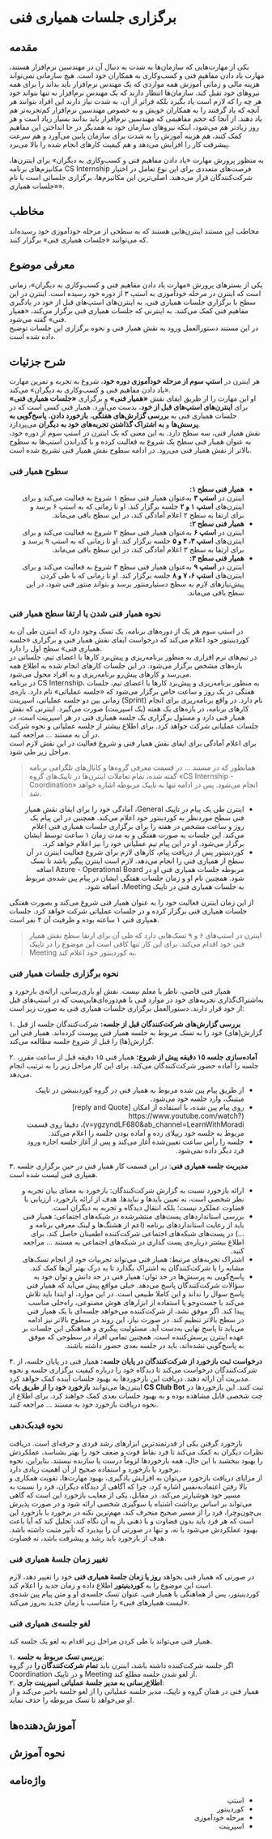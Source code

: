 # برگزاری جلسات همیاری فنی
## مقدمه
یکی از مهارت‌هایی که سازمان‌ها به شدت به دنبال آن در مهندسین نرم‌افزار هستند، مهارت یاد دادن مفاهیم فنی و کسب‌وکاری به همکاران خود است.
هیچ سازمانی نمی‌تواند هزینه مالی و زمانی آموزش همه مواردی که یک مهندس نرم‌افزار باید بداند را برای همه نیروهای خود تقبل کند. سازمان‌ها انتظار دارند که یک مهندس نرم‌افزار نه تنها بتواند خود هر چه را که لازم است یاد بگیرد بلکه فراتر از آن، به شدت نیاز دارند این افراد بتوانند هر آنچه که یاد گرفتند را به همکاران خویش و به خصوص مهندسین نرم‌‌افزار کم‌تجربه‌تر هم یاد دهند. از آنجا که حجم مفاهیمی که مهندسین نرم‌افزار باید بدانند بسیار زیاد است و هر روز زیاد‌تر هم می‌شود، اینکه نیروهای سازمان خود به همدیگر در جا انداختن این مفاهیم کمک کنند، هم هزینه آموزش را به شدت برای سازمان پایین می‌آورد و هم سرعت پیشرفت کار را افزایش می‌دهد و هم کیفیت کارهای انجام شده را بالا می‌برد.  

به منظور پرورش مهارت «یاد دادن مفاهیم فنی و کسب‌وکاری به دیگران» برای اینترن‌ها، مکانیزم‌های برنامه CS Internship فرصت‌های متعددی برای این نوع تعامل در اختیار شرکت‌کنندگان قرار می‌دهند. اصلی‌ترین این مکانیزم‌ها، برگزاری جلساتی است با نام «جلسات همیاری».

## مخاطب
مخاطب این مستند اینترن‌هایی هستند که به سطحی از مرحله خودآموزی خود رسیده‌اند که می‌توانند «جلسات همیاری فنی» برگزار کنند.

## معرفی موضوع
یکی از بسترهای پرورش «مهارت یاد دادن مفاهیم فنی و کسب‌وکاری به دیگران»، زمانی است که اینترن در مرحله خودآموزی به استپ ۳ از دوره خود رسیده است. اینترن در این سطح با برگزاری جلسات همیاری فنی، به اینترن‌های استپ‌های قبل از خود در یادگیری مفاهیم فنی کمک می‌کنند. به اینترنی که جلسات همیاری فنی برگزار می‌کند، «همیار فنی» گفته می‌شود.  
در این مستند دستورالعمل ورود به نقش همیار فنی و نحوه برگزاری این جلسات توضیح داده شده است.


## شرح جزئیات
هر اینترن در **استپ سوم از مرحله خودآموزی دوره خود**، شروع به تجربه و تمرین مهارت «یاد دادن مفاهیم فنی و کسب‌وکاری به دیگران» می‌کند.  
او این مهارت را از طریق ایفای نقش **«همیار فنی»** و برگزاری **«جلسات همیاری فنی»** برای **اینترن‌های استپ‌های قبل از خود**، بدست می‌آورد.
همیار فنی کسی است که در جلسات همیاری فنی به **بررسی گزارش‌های هفتگی**، **بازخورد دادن**، **پاسخ‌گویی به پرسش‌ها** و **به اشتراک گذاشتن تجربه‌های خود به دیگران** می‌پردازد.  
نقش همیار فنی، سه سطح دارد. به این معنی که یک اینترن در استپ سوم از دوره خود‌، به عنوان همیار فنی سطح یک شروع به فعالیت کرده و با گذراندن استپ‌ها به سطوح بالاتر از نقش همیار فنی می‌رود.
در ادامه سطوح نقش همیار فنی تشریح شده است.

### سطوح همیار فنی  
<div dir="rtl">
  <ul>
    <li><b>همیار فنی سطح ۱:</b> <br>اینترن در <b>استپ ۳</b> به‌عنوان همیار فنی سطح ۱ شروع به فعالیت می‌کند و برای اینترن‌های <b>استپ ۱ و ۲</b> جلسه برگزار کند. او تا زمانی که به استپ ۶ برسد و برای ارتقا به سطح ۲ اعلام آمادگی کند، در این سطح باقی می‌ماند.  </li>
    <li><b>همیار فنی سطح ۲:</b> <br>اینترن در <b>استپ ۶</b> به‌عنوان همیار فنی سطح ۲ شروع به فعالیت می‌کند و برای اینترن‌های <b>استپ ۳، ۴ و ۵</b> جلسه برگزار کند. او تا زمانی که به استپ ۹ برسد و برای ارتقا به سطح ۳ اعلام آمادگی کند، در این سطح باقی می‌ماند.</li>
    <li><b>همیار فنی سطح ۳:</b> <br>اینترن در <b>استپ ۹</b> به‌عنوان همیار فنی سطح ۳ شروع به فعالیت می‌کند و برای اینترن‌های <b>استپ ۶، ۷ و ۸</b> جلسه برگزار کند. او تا زمانی که با طی کردن پیش‌نیازهای لازم به سطح دستیارمنتور برسد و بتواند منتور فنی شود، در این سطح باقی می‌ماند.</li>
  </ul>
</div>

### نحوه همیار فنی شدن یا ارتقا سطح همیار فنی
در استپ سوم هر یک از دوره‌های برنامه، یک تسک وجود دارد که اینترن طی آن به کوردینیتور خود اعلام می‌کند که درخواست ایفای نقش همیار فنی و برگزاری «جلسه همیاری فنی» سطح اول را دارد.  
در تیم‌های نرم افزاری به منظور برنامه‌ریزی و پیش‌برد کارها با اعضای تیم، جلساتی در بازه‌های مشخص برگزار می‌شود. در این جلسات کارهای انجام شده به اطلاع همه می‌رسد و کارهای پیش‌رو برنامه‌ریزی و به افراد محول می‌شود.  
در برنامه CS Internship، به منظور برنامه‌ریزی و پیش‌برد کارها با اعضای تیم، جلسات هفتگی در یک روز و ساعت خاص برگزار می‌شود که «جلسه عملیاتی» نام دارد.  بازه‌ی زمانی بین دو جلسه عملیاتی، اسپرینت (Sprint) نام دارد. در واقع برنامه‌ریزی برای انجام کارهای برنامه، ‌در بازه‌های یک هفته (یک اسپرینت) صورت می‌گیرد. اینترنی که نقش همیار فنی دارد و مسئول برگزاری یک جلسه همیاری فنی در هر اسپرینت است،‌ در جلسات عملیاتی شرکت خواهد کرد.‌ برای اطلاع بیشتر از  جلسه عملیاتی و نحوه شرکت در آن به مستند ... مراجعه کنید.  
برای اعلام آمادگی برای ایفای نقش همیار فنی و شروع فعالیت در این نقش لازم است مراحل زیر طی شود.  
> همانطور که در مستند ... در قسمت معرفی گروه‌ها و کانال‌های تلگرامی برنامه گفته شده، تمام تعاملات اینترن‌ها در تاپیک‌های گروه «CS Internship - Coordination» انجام می‌شود. پس در ادامه تنها به تاپیک مربوطه اشاره خواهد شد.  

<div dir="rtl">
  <ul>
    <li>اینترن طی یک پیام در تاپیک General، آمادگی خود را برای ایفای نقش همیار فنی سطح موردنظر به کوردینتور خود اعلام می‌کند. همچنین در این پیام یک روز و ساعت مشخص در هفته را برای برگزاری جلسات همیاری فنی اعلام می‌کند. این جلسات به صورت هفتگی و به مدت زمان ۱ ساعت توسط ایشان برگزار می‌شود. او در این پیام تیم عملیاتی خود را نیز اعلام خواهد کرد.</li>
    <li>کوردینیتور پس از دریافت پیام، کارهای لازم برای شروع فعالیت اینترن‌ در آن سطح از همیاری فنی را انجام می‌دهد. لازم است اینترن پیگیر باشد تا تسک مربوطه جلسات همیاری فنی او در Azure - Operational Board اضافه شود. همچنین نام او و زمان جلسات هفتگی ایشان در پیام پین شده‌ی مربوط به جلسات همیاری فنی در تاپیک Meeting، اضافه شود. </li>
  </ul>
</div>

از این زمان اینترن فعالیت خود را به عنوان همیار فنی شروع می‌کند و بصورت هفتگی جلسات همیاری فنی برگزار کرده و در جلسات عملیاتی شرکت خواهد کرد. جلسات همیاری فنی ۱ ساعته بوده و ظرفیت آن ۴ نفر است.   

>اینترن در استپ‌های ۶ و ۹ تسک‌هایی دارد که طی آن برای ارتقا سطح نقش همیار فنی خود اقدام می‌کند. برای این کار تنها کافی‌ است این موضوع را در تاپیک Meeting به کوردینتور خود اعلام کند.

### نحوه برگزاری جلسات همیار فنی 
همیار فنی قاضی، ناظر یا معلم نیست. نقش او یاری‌رسانی، ارائه‌ی بازخورد و به‌اشتراک‌گذاری تجربه‌های خود در موارد فنی با هم‌دوره‌ای‌هایی‌ست که در استپ‌های قبل از خود قرار دارند. دستور‌العمل برگزاری جلسات همیاری فنی به صورت زیر است:  

۱. **بررسی گزارش‌های شرکت‌کنندگان قبل از جلسه:** شرکت‌کنندگان جلسه از قبل گزارش(های) خود را به تسک مربوط به جلسه همیار فنی پیوست کرده‌‌اند. همیار فنی این گزارش(ها) را قبل از شروع جلسه مطالعه می‌کند.

۲. **آماده‌سازی جلسه ۱۵ دقیقه پیش از شروع:** همیار فنی ۱۵ دقیقه قبل از ساعت مقرر، جلسه را آماده حضور شرکت‌کنندگان می‌کند. برای این کار مراحل زیر را به ترتیب انجام می‌دهد.

<div dir="rtl">
  <ul>
    <li>از طریق پیام پین شده مربوط به همیار فنی در گروه کوردینیشن در تاپیک میتینگ، وارد جلسه خود می‌شود. </li>
    <li>روی پیام پین شده، با استفاده از امکان [reply and Quote](https://www.youtube.com/watch?v=ygzyndLF680&ab_channel=LearnWithMoradi)، دقیقا روی قسمت مربوط به جلسه خود ریپلای زده و آماده بودن جلسه را اعلام می‌کند.</li>
    <li>جلسه را رأس ساعت تعیین‌شده آغاز می‌کند و پس از آغاز جلسه اجازه ورود فرد دیگر داده نمی‌شود.</li>
  </ul>
</div> 

۳. **مدیریت جلسه همیاری فنی**: در این قسمت کار همیار فنی در حین برگزاری جلسه همیاری فنی لیست شده است.
<div dir="rtl">
  <ul>
    <li>ارائه بازخورد نسبت به گزارش شرکت‌کنندگان: بازخورد به معنای بیان تجربه و نظر شخصی است، نه تعیین بایدها و نبایدها. هدف از ارائه بازخورد، ارزیابی یا قضاوت عملکرد نیست؛ بلکه انتقال دیدگاه و تجربه به دیگران است.</li>
    <li>بررسی استانداردهای پست‌های منتشرشده در شبکه‌های اجتماعی: همیار فنی باید از رعایت استاندارد‌های برنامه (اعم از هشتگ‌ها و لینک معرفی برنامه و ...)  در پست‌های شبکه‌های اجتماعی  شرکت‌کننده اطمینان حاصل کند. برای اطلاع بیشتر درباره‌ی پست گذاری در شبکه‌های اجتماعی به مستند ... مراجعه کنید.</li>
    <li>اشتراک تجربه‌های مرتبط: همیار فنی می‌تواند تجربیات خود از انجام تسک‌های مشابه را با شرکت‌کنندگان به اشتراک بگذارد تا به درک بهتر آن‌ها کمک کند.</li>
    <li>پاسخ‌گویی به پرسش‌ها در حد توان: همیار فنی در حد دانش و توان خود به سؤالات شرکت‌کنندگان پاسخ می‌دهد. خیلی مواقع پیش‌ می‌آید که همیار فنی پاسخ سوال را نداند و این کاملا طبیعی است. در این موارد، او ابتدا باید تلاش می‌کند با جست‌وجو یا استفاده از ابزارهای هوش مصنوعی، راه‌حلی مناسب پیدا کند. اگر موفق نشد، از شرکت‌کننده می‌خواهد جلسه‌ای با یک همیار فنی در سطح بالاتر تنظیم کند. در صورت نیاز، این روند در سطوح بالاتر نیز ادامه می‌یابد تا پاسخ نهایی به‌دست آید. مسئولیت پیگیری و هماهنگی این جلسات بر عهده اینترن پرسش‌کننده است. همچنین تمامی افراد در سطوحی که موفق به پاسخ‌گویی نشده‌اند، باید در جلسه بعدی حضور داشته باشند.
 </li>
  </ul>
</div> 

۴. **درخواست ثبت بازخورد از شرکت‌کنندگان در پایان جلسه:** همیار فنی در پایان جلسه، از شرکت‌کنندگان درخواست می‌کند تا دیدگاه خود را درباره کیفیت برگزاری جلسه و نحوه مدیریت آن ارائه دهند. دریافت این بازخورد‌ها به بهبود جلسات آینده کمک خواهد کرد.  
اینترن‌ها می‌توانند **بازخورد خود را از طریق بات CS Club Bot** ثبت کنند. این بازخوردها در چت شخصی قابل مشاهده بوده و به بهبود جلسات بعدی کمک خواهند کرد. برای اطلاع از نحوه دریافت بازخورد خود به مستند ... مراجعه کنید.

### نحوه فیدبک‌دهی  
بازخورد گرفتن یکی از قدرتمندترین ابزارهای رشد فردی و حرفه‌ای است. دریافت نظرات دیگران به کمک می‌کند تا فرد نقاط قوت و ضعف خود را بهتر بشناسد، عملکردش را بهبود ببخشید  با این حال، همه بازخوردها لزوماً درست یا سازنده نیستند. بنابراین، نحوه برخورد با بازخورد و استفاده صحیح از آن اهمیت زیادی دارد.  
از مزایای دریافت بازخورد می‌توان به افزایش یادگیری، بهبود مهارت‌ها، تقویت همکاری و بالا رفتن اعتماد‌به‌نفس اشاره کرد، چرا که آگاهی از دیدگاه دیگران، فرد را نسبت به مسیر خود هوشیارتر می‌کند. در مقابل، یکی از معایب بازخورد این است که گاهی می‌تواند بر اساس برداشت اشتباه یا سوگیری شخصی ارائه شود و در صورت پذیرش بی‌چون‌وچرا، فرد را از مسیر صحیح منحرف کند. مهم‌ترین نکته در برخورد با بازخورد این است که هر فرد باید بدون قضاوت و با ذهنی باز به آن نگاه کند، تحلیل کند که آیا باعث بهبود عملکردش می‌شود یا نه، و تنها در صورتی آن را بپذیرد که تأثیر مثبت داشته باشد. هدف از بازخورد باید رشد و پیشرفت باشد، نه قضاوت.
 
### تغییر زمان جلسهٔ همیاری فنی  
در صورتی که همیار فنی بخواهد **روز یا زمان جلسهٔ همیاری فنی** خود را تغییر دهد، لازم است این موضوع را به **کوردینیتور** اطلاع داده و زمان جدید را اعلام کند.  
کوردینیتور، پس از هماهنگی با همیار فنی، عنوان تسک جلسه‌ی او و متن پیام پین شده‌ی «لیست همیارهای فنی» را متناسب با زمان جدید به‌روز می‌کند.

### لغو جلسه‌ی همیاری فنی  
همیار فنی می‌تواند با طی کردن مراحل زیر اقدام به لغو یک جلسه کند.

۱. **بررسی تسک مربوط به جلسه**:  
   اگر جلسه شرکت‌کننده داشته باشد، اینترن باید **تمام شرکت‌کنندگان را** در گروه Coordination و در تاپیک Meeting از لغو شدن جلسه مطلع کند.  
۲. **اطلاع‌رسانی به مدیر جلسهٔ عملیاتی اسپرینت جاری**:  
   همیار فنی در همان گروه و تاپیک، مدیر جلسه عملیاتی را از لغو جلسه باخبر می‌کند و از او می‌خواهد تا تسک مربوطه را حذف نماید.  

## آموزش‌دهنده‌ها


## نحوه آموزش


## واژه‌نامه

<div dir="rtl">
  <ul>
    <li>استپ</li>
    <li>کوردینتور</li>
    <li>مرحله خود‌آموزی</li>
    <li>اسپرینت</li>
  </ul>
</div> 